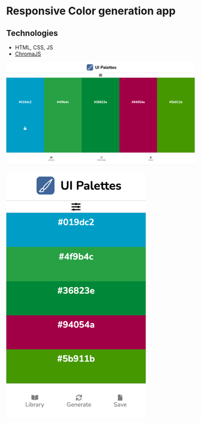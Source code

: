 # Responsive Color generation app

## Technologies

- HTML, CSS, JS
- [ChromaJS](https://gka.github.io/chroma.js/)

![desktop](assets/preview/desktop.png)

![mobile](assets/preview/mobile.png)
